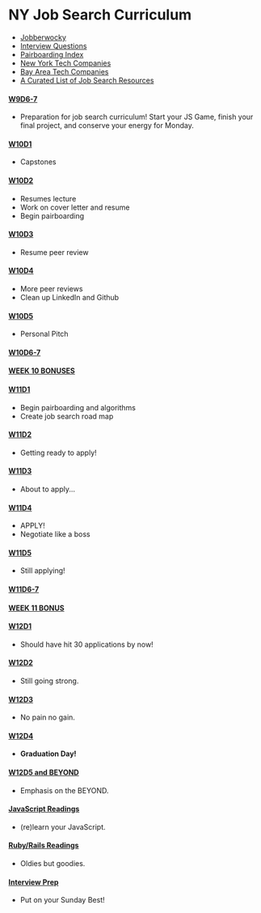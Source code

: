 # NY Job Search Curriculum

* [Jobberwocky][jobberwocky]
* [Interview Questions][interview-questions]
* [Pairboarding Index][pair-boarding-index]
* [New York Tech Companies][ny-tech-companies]
* [Bay Area Tech Companies][bay-tech-companies]
* [A Curated List of Job Search Resources][ronnie-list]

[jobberwocky]: http://progress.appacademy.io/jobberwocky
[interview-questions]: https://docs.google.com/a/appacademy.io/spreadsheet/ccc?key=0AnnoREts_wUydHN3UGZfbDZIME1VTEY3Y3pUNWpZZGc#gid=0
[pair-boarding-index]: https://github.com/appacademy/job-search-curriculum/blob/master/interview-prep/pairboarding/index.md
[ny-tech-companies]: https://docs.google.com/a/appacademy.io/spreadsheet/ccc?key=0AnnoREts_wUydEk1Z25ER3V4aTdsWjlMRTVmWC1BU2c#gid=0
[bay-tech-companies]: https://docs.google.com/a/appacademy.io/spreadsheet/ccc?key=0AnnoREts_wUydFpJSVZLM25wdmc0Vk56UzEwUzJiY3c#gid=0
[ronnie-list]: https://gist.github.com/ronnieftw/7907630469242f0999ea

#### [W9D6-7](./NY/w9d6-7.md)
* Preparation for job search curriculum! Start your JS Game, finish your final project, and conserve your energy for Monday.

#### [W10D1](./NY/w10d1.md)
* Capstones

#### [W10D2](./NY/w10d2.md)
* Resumes lecture
* Work on cover letter and resume
* Begin pairboarding

#### [W10D3](./NY/w10d3.md)
* Resume peer review

#### [W10D4](./NY/w10d4.md)
* More peer reviews
* Clean up LinkedIn and Github

#### [W10D5](./NY/w10d5.md)
* Personal Pitch

#### [W10D6-7](./NY/w10d6-7.md)

#### [WEEK 10 BONUSES](./NY/bonus-week-10.md)

#### [W11D1](./NY/w11d1.md)
* Begin pairboarding and algorithms
* Create job search road map

#### [W11D2](./NY/w11d2.md)
* Getting ready to apply!

#### [W11D3](./NY/w11d3.md)
* About to apply...

#### [W11D4](./NY/w11d4.md)
* APPLY!
* Negotiate like a boss

#### [W11D5](./NY/w11d5.md)
* Still applying!

#### [W11D6-7](./NY/w11d6-7.md)

#### [WEEK 11 BONUS](./NY/bonus-week-11.md)

#### [W12D1](./NY/w12d1.md)
* Should have hit 30 applications by now!

#### [W12D2](./NY/w12d2.md)
* Still going strong.

#### [W12D3](./NY/w12d3.md)
* No pain no gain.

#### [W12D4](./NY/w12d4.md)
* **Graduation Day!**

#### [W12D5 and BEYOND](./NY/w12d5-and-beyond.md)
* Emphasis on the BEYOND.

#### [JavaScript Readings](./NY/javascript-readings.md)
* (re)learn your JavaScript.

#### [Ruby/Rails Readings](./NY/ruby-rails-readings.md)
* Oldies but goodies.

#### [Interview Prep](./NY/interview-prep.md)
* Put on your Sunday Best!
